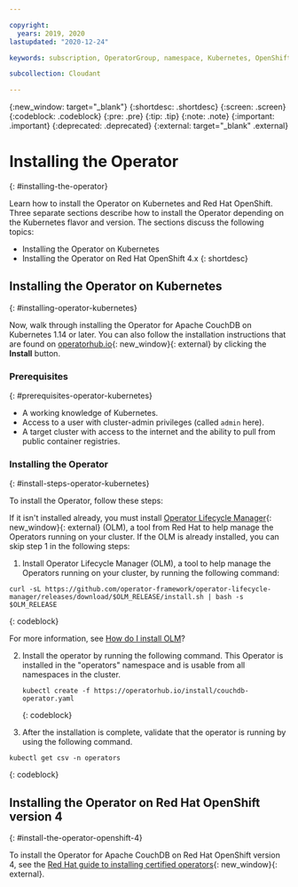 ```yaml
---

copyright:
  years: 2019, 2020
lastupdated: "2020-12-24"

keywords: subscription, OperatorGroup, namespace, Kubernetes, OpenShift

subcollection: Cloudant

---
```


{:new_window: target="_blank"}
{:shortdesc: .shortdesc}
{:screen: .screen}
{:codeblock: .codeblock}
{:pre: .pre}
{:tip: .tip}
{:note: .note}
{:important: .important}
{:deprecated: .deprecated}
{:external: target="_blank" .external}

<!-- Acrolinx: 2020-12-24 -->

# Installing the Operator
{: #installing-the-operator}

Learn how to install the Operator on Kubernetes and Red Hat OpenShift. Three separate sections describe how to install the Operator depending on the Kubernetes flavor and version. The sections discuss the following topics:

- Installing the Operator on Kubernetes
- Installing the Operator on Red Hat OpenShift 4.x
{: shortdesc}

## Installing the Operator on Kubernetes
{: #installing-operator-kubernetes}

Now, walk through installing the Operator for Apache CouchDB on Kubernetes 1.14 or later. You can also follow the installation instructions that are found on [operatorhub.io](https://operatorhub.io/operator/couchdb-operator){: new_window}{: external} by clicking the **Install** button. 

### Prerequisites
{: #prerequisites-operator-kubernetes}

 * A working knowledge of Kubernetes.
 * Access to a user with cluster-admin privileges (called `admin` here).
 * A target cluster with access to the internet and the ability to pull from public container registries.

### Installing the Operator
{: #install-steps-operator-kubernetes}

To install the Operator, follow these steps:

If it isn't installed already, you must install [Operator Lifecycle Manager](https://github.com/operator-framework/operator-lifecycle-manager){: new_window}{: external} (OLM), a tool from Red Hat to help manage the Operators running on your cluster.  If the OLM is already installed, you can skip step 1 in the following steps: 

1. Install Operator Lifecycle Manager (OLM), a tool to help manage the Operators running on your cluster, by running the following command: 

  ```
  curl -sL https://github.com/operator-framework/operator-lifecycle-manager/releases/download/$OLM_RELEASE/install.sh | bash -s $OLM_RELEASE
  ```
  {: codeblock}

  For more information, see [How do I install OLM](https://operator-framework.github.io/olm-book/docs/install-olm.html)?

2. Install the operator by running the following command. 
  This Operator is installed in the "operators" namespace and is usable from all namespaces in the cluster.
   
   ```
   kubectl create -f https://operatorhub.io/install/couchdb-operator.yaml
   ```
   {: codeblock}

3. After the installation is complete, validate that the operator is running by using the following command.

  ```
  kubectl get csv -n operators
  ```
  {: codeblock}

## Installing the Operator on Red Hat OpenShift version 4
{: #install-the-operator-openshift-4}

To install the Operator for Apache CouchDB on Red Hat OpenShift version 4, see the [Red Hat guide to installing certified operators](https://docs.openshift.com/container-platform/4.1/applications/operators/olm-adding-operators-to-cluster.html){: new_window}{: external}.
